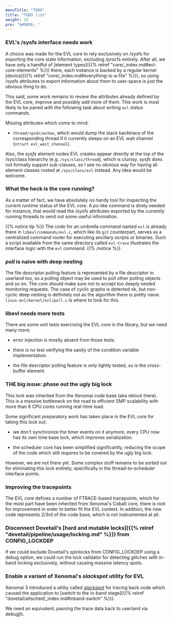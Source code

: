 ```yaml
---
menuTitle: "TODO"
title: "TODO list"
weight: 15
pre: "&#9656; "
---
```


### EVL's /sysfs interface needs work

A choice was made for the EVL core to rely exclusively on /sysfs for
exporting the core state information, excluding /procfs
entirely. After all, we have only a handful of [element types]({{%
relref "core/_index.md#evl-core-elements" %}}) there, each instance is
backed by a regular kernel [device]({{% relref
"core/_index.md#everything-is-a-file" %}}), so using /sysfs attributes
to export information about them to user-space is just the obvious
thing to do.

This said, some work remains to review the attributes already defined
by the EVL core, improve and possibly add more of them. This work is
most likely to be paired with the following task about writing `evl`
status commands.

Missing attributes which come to mind:

- `thread/<pid>/wchan`, which would dump the stack backtrace of the
  corresponding thread if it currently sleeps on an EVL wait channel
  (`struct evl_wait_channel`).

Also, the _sysfs_ element nodes EVL creates appear directly at the top
of the /sys/class hierarchy (e.g. `/sys/class/thread`), which is
clumsy. _sysfs_ does not formally support sub-classes, so I see no
obvious way for having all element classes rooted at `/sys/class/evl`
instead. Any idea would be welcome.

### What the heck is the core running?

As a matter of fact, we have absolutely no handy tool for inspecting
the current runtime status of the EVL core. A _ps_-like command is
direly needed for instance, that would read the /sysfs attributes
exported by the currently running threads to send out some useful
information.

{{% notice tip %}}
The code for an umbrella command named `evl` is already there in
`libevl/commands/evl.c`, which like its `git` counterpart, serves as a
centralized command router for executing ancillary scripts or
binaries. Such a script available from the same directory called
`evl-trace` illustrates the interface logic with the `evl` command.
{{% /notice %}}

### _poll_ is naive with deep nesting

The file descriptor polling feature is represented by a file
descriptor in userland too, so a polling object may be used to poll
other polling objects and so on. The core should make sure not to
accept too deeply nested monitoring requests. The case of cyclic
graphs is detected ok, but non-cyclic deep nesting is definitely not
as the algorithm there is pretty naive. `linux-evl/kernel/evl/poll.c`
is where to look for this.

### libevl needs more tests

There are some unit tests exercising the EVL core in the library, but
we need many more:

- error injection is mostly absent from those tests.

- there is no test verifying the sanity of the condition variable
  implementation.

- the file descriptor polling feature is only lightly tested, so is
  the cross-buffer element.

### THE big issue: phase out the ugly big lock

This lock was inherited from the Xenomai code base (aka _nklock_
there). This is a massive bottleneck on the road to efficient SMP
scalability with more than 6 CPU cores running real-time load.

Some significant preparatory work has taken place in the EVL core for
taking this lock out:

- we don't synchronize the timer events on it anymore, every CPU now
  has its own time base lock, which improves serialization.

- the scheduler core has been simplified significantly, reducing the
  scope of the code which still requires to be covered by the ugly big
  lock.

However, we are not there yet. Some complex stuff remains to be sorted
out for eliminating this lock entirely, specifically in the
thread-to-scheduler interface points.

### Improving the tracepoints

The EVL core defines a number of FTRACE-based tracepoints, which for
the most part have been inherited from Xenomai's Cobalt core, there is
root for improvement in order to better fit the EVL context. In
addition, the new code represents 2/3rd of the code base, which is not
instrumented at all.

### Disconnect Dovetail's [hard and mutable locks]({{% relref "dovetail/pipeline/usage/locking.md" %}}) from CONFIG_LOCKDEP

If we could exclude Dovetail's spinlocks from CONFIG_LOCKDEP using a
debug option, we could run the lock validator for detecting glitches
with in-band locking exclusively, without causing massive latency
spots.

### Enable a variant of Xenomai's _slackspot_ utility for EVL

Xenomai 3 introduced a utility called
[_slackspot_](https://gitlab.denx.de/Xenomai/xenomai/wikis/Finding_Spurious_Relaxes)
for tracing back code which caused the application to [switch to the
in-band stage]({{% relref "dovetail/altsched/_index.md#inband-switch"
%}}).

We need an equivalent, passing the trace data back to userland via _debugfs_.
